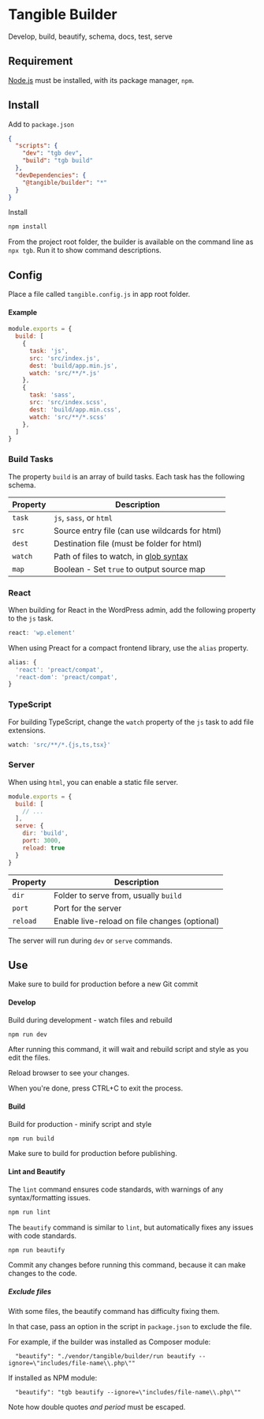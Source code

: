 # Tangible Builder

Develop, build, beautify, schema, docs, test, serve

## Requirement

[Node.js](https://nodejs.org/en/) must be installed, with its package manager, `npm`.

## Install

Add to `package.json`

```json
{
  "scripts": {
    "dev": "tgb dev",
    "build": "tgb build"
  },
  "devDependencies": {
    "@tangible/builder": "*"
  }
}
```

Install

```sh
npm install
```

From the project root folder, the builder is available on the command line as `npx tgb`. Run it to show command descriptions.

## Config

Place a file called `tangible.config.js` in app root folder.

#### Example

```js
module.exports = {
  build: [
    {
      task: 'js',
      src: 'src/index.js',
      dest: 'build/app.min.js',
      watch: 'src/**/*.js'
    },
    {
      task: 'sass',
      src: 'src/index.scss',
      dest: 'build/app.min.css',
      watch: 'src/**/*.scss'
    },
  ]
}
```

### Build Tasks

The property `build` is an array of build tasks.  Each task has the following schema.

| Property | Description |
|---|---|
| `task` | `js`, `sass`, or `html` |
| `src` | Source entry file (can use wildcards for html) |
| `dest` | Destination file (must be folder for html) |
| `watch` | Path of files to watch, in [glob syntax](https://github.com/isaacs/node-glob#glob-primer) |
| `map` | Boolean - Set `true` to output source map |

### React

When building for React in the WordPress admin, add the following property to the `js` task.

```js
react: 'wp.element'
```

When using Preact for a compact frontend library, use the `alias` property.

```js
alias: {
  'react': 'preact/compat',
  'react-dom': 'preact/compat',
}
```


### TypeScript

For building TypeScript, change the `watch` property of the `js` task to add file extensions.

```js
watch: 'src/**/*.{js,ts,tsx}'
```


### Server

When using `html`, you can enable a static file server.

```js
module.exports = {
  build: [
    // ...
  ],
  serve: {
    dir: 'build',
    port: 3000,
    reload: true
  }
}
```

| Property | Description |
|---|---|
| `dir` | Folder to serve from, usually `build` |
| `port` | Port for the server |
| `reload` | Enable live-reload on file changes (optional) |

The server will run during `dev` or `serve` commands.


## Use

Make sure to build for production before a new Git commit

#### Develop

Build during development - watch files and rebuild

```sh
npm run dev
```

After running this command, it will wait and rebuild script and style as you edit the files.

Reload browser to see your changes.

When you're done, press CTRL+C to exit the process.

#### Build

Build for production - minify script and style

```sh
npm run build
```

Make sure to build for production before publishing.

#### Lint and Beautify

The `lint` command ensures code standards, with warnings of any syntax/formatting issues.

```sh
npm run lint
```

The `beautify` command is similar to `lint`, but automatically fixes any issues with code standards.

```sh
npm run beautify
```

Commit any changes before running this command, because it can make changes to the code.


##### Exclude files

With some files, the beautify command has difficulty fixing them.

In that case, pass an option in the script in `package.json` to exclude the file.

For example, if the builder was installed as Composer module:

```
  "beautify": "./vendor/tangible/builder/run beautify --ignore=\"includes/file-name\\.php\""
```

If installed as NPM module:

```
  "beautify": "tgb beautify --ignore=\"includes/file-name\\.php\""
```

Note how double quotes *and period* must be escaped.
